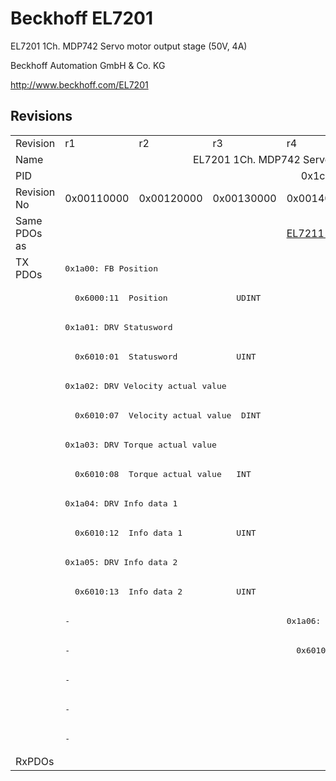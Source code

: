 # Beckhoff EL7201

EL7201 1Ch. MDP742 Servo motor output stage (50V, 4A)

Beckhoff Automation GmbH & Co. KG

http://www.beckhoff.com/EL7201

## Revisions
<table>
<tr>
<td>Revision</td>
<td>r1</td>
<td>r2</td>
<td>r3</td>
<td>r4</td>
<td>r5</td>
</tr>
<tr>
<td>Name</td>
<td colspan=5 align="center">EL7201 1Ch. MDP742 Servo motor output stage (50V, 4A)</td>
</tr>
<tr>
<td>PID</td>
<td colspan=5 align="center">0x1c213052</td>
</tr>
<tr>
<td>Revision No</td>
<td>0x00110000</td>
<td>0x00120000</td>
<td>0x00130000</td>
<td>0x00140000</td>
<td>0x00150000</td>
</tr>
<tr>
<td>Same PDOs as</td>
<td colspan=3 align="center"></td>
<td><a href="EL7211.md">EL7211 r4</a></td>
<td><a href="EL7211.md">EL7211 r5</a><br/><a href="EL7221.md">EL7221 r5</a></td>
</tr>
<tr>
<td rowspan=17 valign=top>TX PDOs</td>
<td colspan=5 align="left"><pre>0x1a00: FB Position</pre></td>
<td></td>
</tr>
<tr>
<td colspan=5 align="left"><pre>  0x6000:11  Position              UDINT</pre></td>
</tr>
<tr>
<td colspan=5 align="left"><pre>0x1a01: DRV Statusword</pre></td>
</tr>
<tr>
<td colspan=5 align="left"><pre>  0x6010:01  Statusword            UINT</pre></td>
</tr>
<tr>
<td colspan=5 align="left"><pre>0x1a02: DRV Velocity actual value</pre></td>
</tr>
<tr>
<td colspan=5 align="left"><pre>  0x6010:07  Velocity actual value  DINT</pre></td>
</tr>
<tr>
<td colspan=5 align="left"><pre>0x1a03: DRV Torque actual value</pre></td>
</tr>
<tr>
<td colspan=5 align="left"><pre>  0x6010:08  Torque actual value   INT</pre></td>
</tr>
<tr>
<td colspan=5 align="left"><pre>0x1a04: DRV Info data 1</pre></td>
</tr>
<tr>
<td colspan=5 align="left"><pre>  0x6010:12  Info data 1           UINT</pre></td>
</tr>
<tr>
<td colspan=5 align="left"><pre>0x1a05: DRV Info data 2</pre></td>
</tr>
<tr>
<td colspan=5 align="left"><pre>  0x6010:13  Info data 2           UINT</pre></td>
</tr>
<tr>
<td colspan=3 align="left"><pre>-</pre></td>
<td colspan=2 align="left"><pre>0x1a06: DRV Following error actual value</pre></td>
</tr>
<tr>
<td colspan=3 align="left"><pre>-</pre></td>
<td colspan=2 align="left"><pre>  0x6010:06  Following error actual value  DINT</pre></td>
</tr>
<tr>
<td colspan=4 align="left"><pre>-</pre></td>
<td><pre>0x1a0c: FB Status</pre></td>
</tr>
<tr>
<td colspan=4 align="left"><pre>-</pre></td>
<td><pre>  0x6000:0e  FB Status__TxPDO State  BOOL</pre></td>
</tr>
<tr>
<td colspan=4 align="left"><pre>-</pre></td>
<td><pre>  0x6000:0f  FB Status__Input Cycle Counter  BIT2</pre></td>
</tr>
<tr>
<td>RxPDOs</td>
<td colspan=5 align="left"></td>
</tr>
</table>
